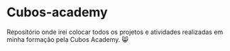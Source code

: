 # Cubos-academy
Repositório onde irei colocar todos os projetos e atividades realizadas em minha formação pela Cubos Academy. 😸
